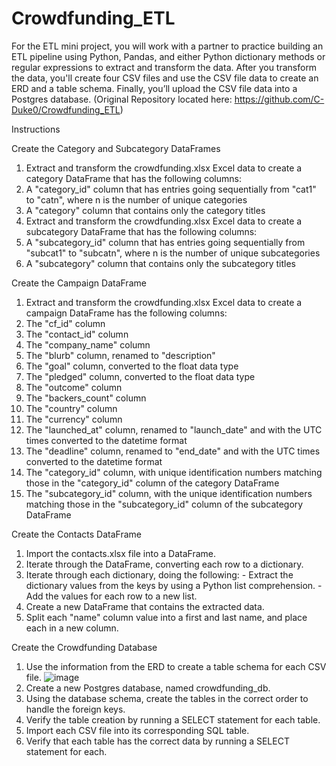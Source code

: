 # Crowdfunding_ETL
For the ETL mini project, you will work with a partner to practice building an ETL pipeline using Python, Pandas, and either Python dictionary methods or regular expressions to extract and transform the data. After you transform the data, you'll create four CSV files and use the CSV file data to create an ERD and a table schema. Finally, you’ll upload the CSV file data into a Postgres database.
(Original Repository located here: https://github.com/C-Duke0/Crowdfunding_ETL)

Instructions

Create the Category and Subcategory DataFrames
  1. Extract and transform the crowdfunding.xlsx Excel data to create a category DataFrame that has the following        columns:
  2. A "category_id" column that has entries going sequentially from "cat1" to "catn", where n is the number of unique      categories
  3. A "category" column that contains only the category titles
  4. Extract and transform the crowdfunding.xlsx Excel data to create a subcategory DataFrame that has the following  columns:
  5. A "subcategory_id" column that has entries going sequentially from "subcat1" to "subcatn", where n is the number of unique subcategories
  6. A "subcategory" column that contains only the subcategory titles

Create the Campaign DataFrame
  1. Extract and transform the crowdfunding.xlsx Excel data to create a campaign DataFrame has the following columns:
  2. The "cf_id" column
  3. The "contact_id" column
  4. The "company_name" column
  5. The "blurb" column, renamed to "description"
  6. The "goal" column, converted to the float data type
  7. The "pledged" column, converted to the float data type
  8. The "outcome" column
  9. The "backers_count" column
  10. The "country" column
  11. The "currency" column
  12. The "launched_at" column, renamed to "launch_date" and with the UTC times converted to the datetime format
  13. The "deadline" column, renamed to "end_date" and with the UTC times converted to the datetime format
  14. The "category_id" column, with unique identification numbers matching those in the "category_id" column of the  category DataFrame
  15. The "subcategory_id" column, with the unique identification numbers matching those in the "subcategory_id" column of the subcategory DataFrame

Create the Contacts DataFrame
  1. Import the contacts.xlsx file into a DataFrame.
  2. Iterate through the DataFrame, converting each row to a dictionary.
  3. Iterate through each dictionary, doing the following:
    - Extract the dictionary values from the keys by using a Python list comprehension.
    - Add the values for each row to a new list.
  4. Create a new DataFrame that contains the extracted data.
  5. Split each "name" column value into a first and last name, and place each in a new column.

Create the Crowdfunding Database
  1. Use the information from the ERD to create a table schema for each CSV file.
  ![image](https://github.com/C-Duke0/Crowdfunding_ETL/assets/162658233/0e051516-43a4-4db8-932a-d192a6b97b61)
  2. Create a new Postgres database, named crowdfunding_db.
  3. Using the database schema, create the tables in the correct order to handle the foreign keys.
  4. Verify the table creation by running a SELECT statement for each table.
  5. Import each CSV file into its corresponding SQL table.
  6. Verify that each table has the correct data by running a SELECT statement for each.
